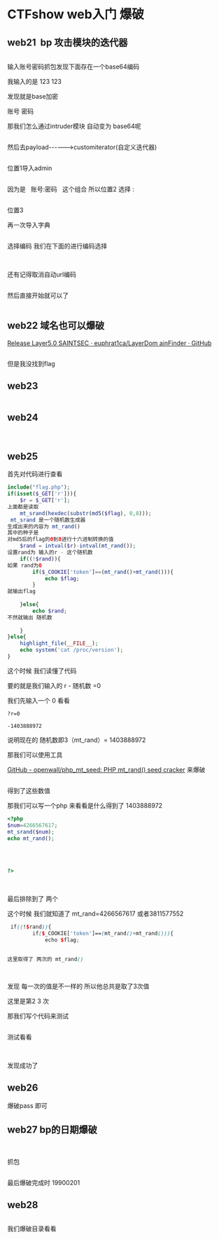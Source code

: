 # CTFshow web入门 爆破

## web21  bp 攻击模块的迭代器



<img src="https://i-blog.csdnimg.cn/blog_migrate/a511ce2f105392079112eadaa39feae5.png" alt="" style="max-height:245px; box-sizing:content-box;" />




输入账号密码抓包发现下面存在一个base64编码

我输入的是 123 123



发现就是base加密

账号 密码

那我们怎么通过intruder模块 自动变为 base64呢



<img src="https://i-blog.csdnimg.cn/blog_migrate/3e0f36c6aa0f9189eff45060c6a50b89.png" alt="" style="max-height:399px; box-sizing:content-box;" />


然后去payload------>customiterator(自定义迭代器)



<img src="https://i-blog.csdnimg.cn/blog_migrate/b66b415f1d431124f89fecbb5421f1c5.png" alt="" style="max-height:176px; box-sizing:content-box;" />


位置1导入admin



<img src="https://i-blog.csdnimg.cn/blog_migrate/4a85eaa2e0d54b073827395f7b9a8507.png" alt="" style="max-height:355px; box-sizing:content-box;" />






因为是   账号:密码   这个组合 所以位置2 选择 :



<img src="https://i-blog.csdnimg.cn/blog_migrate/7df3f1fae490169c180d67e99713f356.png" alt="" style="max-height:176px; box-sizing:content-box;" />


位置3

再一次导入字典



<img src="https://i-blog.csdnimg.cn/blog_migrate/ef583be116966eb351d1c0d32fcb1772.png" alt="" style="max-height:287px; box-sizing:content-box;" />




选择编码 我们在下面的进行编码选择



<img src="https://i-blog.csdnimg.cn/blog_migrate/5b14f8719933a74198e087a96685af82.png" alt="" style="max-height:259px; box-sizing:content-box;" />




<img src="https://i-blog.csdnimg.cn/blog_migrate/5fabc332e8774876c0e6d616a2297a99.png" alt="" style="max-height:123px; box-sizing:content-box;" />




<img src="https://i-blog.csdnimg.cn/blog_migrate/757bc4bf43e5566c93b343b45e3d636d.png" alt="" style="max-height:204px; box-sizing:content-box;" />


还有记得取消自动url编码



<img src="https://i-blog.csdnimg.cn/blog_migrate/e0f46839a6c550cec6954b14c41f6d27.png" alt="" style="max-height:197px; box-sizing:content-box;" />


然后直接开始就可以了



<img src="https://i-blog.csdnimg.cn/blog_migrate/7dfacf0054ae429a7741d5dfd4ade52d.png" alt="" style="max-height:511px; box-sizing:content-box;" />




## web22 域名也可以爆破

 [Release Layer5.0 SAINTSEC · euphrat1ca/LayerDom ainFinder · GitHub](https://github.com/euphrat1ca/LayerDomainFinder/releases/tag/3) 



<img src="https://i-blog.csdnimg.cn/blog_migrate/2427d19b47bfccc067f32c135fded570.png" alt="" style="max-height:283px; box-sizing:content-box;" />


但是我没找到flag

## web23



<img src="https://i-blog.csdnimg.cn/blog_migrate/e7cc28c9fd8127d38c0808a3fa2d291e.png" alt="" style="max-height:713px; box-sizing:content-box;" />


## web24



<img src="https://i-blog.csdnimg.cn/blog_migrate/8ac73b724cbb74bed475100f7bbd4dbb.png" alt="" style="max-height:315px; box-sizing:content-box;" />




<img src="https://i-blog.csdnimg.cn/blog_migrate/4a34d132c0397dd823b55f65a81fb205.png" alt="" style="max-height:282px; box-sizing:content-box;" />


## web25

首先对代码进行查看

```php
include("flag.php");
if(isset($_GET['r'])){
    $r = $_GET['r'];
上面都是读取
    mt_srand(hexdec(substr(md5($flag), 0,8)));
 mt_srand 是一个随机数生成器
生成出来的内容为 mt_rand()
其中的种子是 
对md5后的flag的0到8进行十六进制转换的值
    $rand = intval($r)-intval(mt_rand());
设置rand为 输入的r - 这个随机数
    if((!$rand)){
如果 rand为0
        if($_COOKIE['token']==(mt_rand()+mt_rand())){
            echo $flag;
        }
就输出flag
 
    }else{
        echo $rand;
不然就输出 随机数
 
    }
}else{
    highlight_file(__FILE__);
    echo system('cat /proc/version');
} 
```

这个时候 我们读懂了代码

要的就是我们输入的 r - 随机数 =0

我们先输入一个 0 看看

```cobol
?r=0
 
-1403888972
```

说明现在的 随机数即3（mt_rand）= 1403888972

那我们可以使用工具

 [GitHub - openwall/php_mt_seed: PHP mt_rand() seed cracker](https://github.com/openwall/php_mt_seed) 来爆破



<img src="https://i-blog.csdnimg.cn/blog_migrate/0c4f1937f7c2b70a90b00b49beadfe34.png" alt="" style="max-height:358px; box-sizing:content-box;" />


得到了这些数值

那我们可以写一个php 来看看是什么得到了 1403888972

```php
<?php
$num=4266567617;
mt_srand($num);
echo mt_rand();
 
 
    
 
?>
```



<img src="https://i-blog.csdnimg.cn/blog_migrate/7b1c18a35e3bd4baeded959551374802.png" alt="" style="max-height:293px; box-sizing:content-box;" />




<img src="https://i-blog.csdnimg.cn/blog_migrate/22258a5904f5e7f179c8effdaf3ede2d.png" alt="" style="max-height:293px; box-sizing:content-box;" />


最后排除到了 两个

这个时候 我们就知道了 mt_rand=4266567617 或者3811577552



```scss
 if((!$rand)){
        if($_COOKIE['token']==(mt_rand()+mt_rand())){
            echo $flag; 
 
 
这里取得了 两次的 mt_rand() 
 
```



<img src="https://i-blog.csdnimg.cn/blog_migrate/54677b9ede27548876e25efa03f180ce.png" alt="" style="max-height:297px; box-sizing:content-box;" />


发现 每一次的值是不一样的 所以他总共是取了3次值

这里是第2 3 次

那我们写个代码来测试



<img src="https://i-blog.csdnimg.cn/blog_migrate/903dea50c3b94ed8dde8d19e8ccfea74.png" alt="" style="max-height:449px; box-sizing:content-box;" />


测试看看



<img src="https://i-blog.csdnimg.cn/blog_migrate/9e9c7e9a8e72b4451906eb152e8513a5.png" alt="" style="max-height:98px; box-sizing:content-box;" />




<img src="https://i-blog.csdnimg.cn/blog_migrate/38412fabb1eacf76015c5c7b554b0414.png" alt="" style="max-height:88px; box-sizing:content-box;" />




<img src="https://i-blog.csdnimg.cn/blog_migrate/6fd451a3e1c9598c8c246d2e82db520f.png" alt="" style="max-height:234px; box-sizing:content-box;" />


发现成功了

## web26

爆破pass 即可

## web27 bp的日期爆破



<img src="https://i-blog.csdnimg.cn/blog_migrate/a6b6641c41da75c969a5e26c68cd9f22.png" alt="" style="max-height:435px; box-sizing:content-box;" />






<img src="https://i-blog.csdnimg.cn/blog_migrate/e6f378a8ba4f5c35531f97bbdc6c79d1.png" alt="" style="max-height:293px; box-sizing:content-box;" />


抓包

<img src="https://i-blog.csdnimg.cn/blog_migrate/b17310ff0a27c04e72b372fd2909d5ae.png" alt="" style="max-height:441px; box-sizing:content-box;" />




最后爆破完成时 19900201

## web28



<img src="https://i-blog.csdnimg.cn/blog_migrate/05aa80c283a3699982c2cc88c78a9a83.png" alt="" style="max-height:200px; box-sizing:content-box;" />


我们爆破目录看看



<img src="https://i-blog.csdnimg.cn/blog_migrate/4ed7c725116a863cea037fccf0510f50.png" alt="" style="max-height:713px; box-sizing:content-box;" />